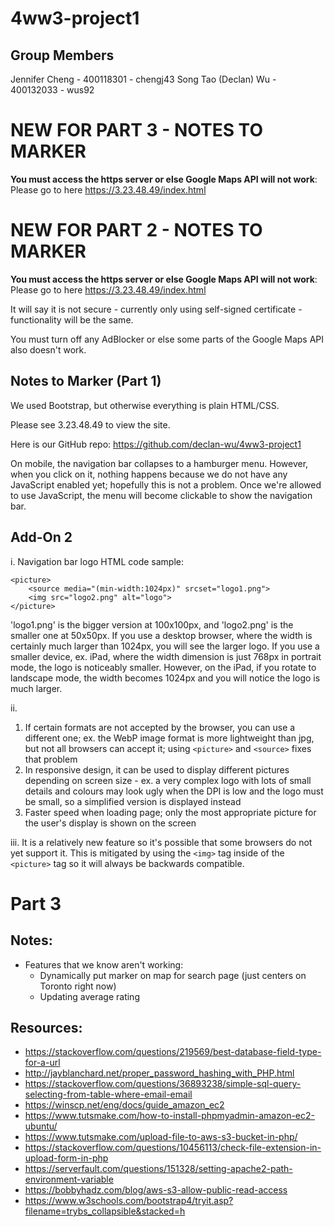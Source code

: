 # 4ww3-project1
## Group Members
Jennifer Cheng - 400118301 - chengj43
Song Tao (Declan) Wu - 400132033 - wus92

# NEW FOR PART 3 - NOTES TO MARKER
**You must access the https server or else Google Maps API will not work**: Please go to here https://3.23.48.49/index.html




# NEW FOR PART 2 - NOTES TO MARKER
**You must access the https server or else Google Maps API will not work**: Please go to here https://3.23.48.49/index.html

It will say it is not secure - currently only using self-signed certificate - functionality will be the same.

You must turn off any AdBlocker or else some parts of the Google Maps API also doesn't work.


## Notes to Marker (Part 1)
We used Bootstrap, but otherwise everything is plain HTML/CSS.

Please see 3.23.48.49 to view the site.

Here is our GitHub repo: https://github.com/declan-wu/4ww3-project1

On mobile, the navigation bar collapses to a hamburger menu. However, when you click on it, nothing happens because we do not have any JavaScript enabled yet; hopefully this is not a problem. Once we're allowed to use JavaScript, the menu will become clickable to show the navigation bar.

## Add-On 2
i. Navigation bar logo HTML code sample:
```
<picture>
    <source media="(min-width:1024px)" srcset="logo1.png">
    <img src="logo2.png" alt="logo">
</picture>
```
'logo1.png' is the bigger version at 100x100px, and 'logo2.png' is the smaller one at 50x50px. If you use a desktop browser, where the width is certainly much larger than 1024px, you will see the larger logo. If you use a smaller device, ex. iPad, where the width dimension is just 768px in portrait mode, the logo is noticeably smaller. However, on the iPad, if you rotate to landscape mode, the width becomes 1024px and you will notice the logo is much larger.

ii.
1. If certain formats are not accepted by the browser, you can use a different one; ex. the WebP image format is more lightweight than jpg, but not all browsers can accept it; using `<picture>` and `<source>` fixes that problem
2. In responsive design, it can be used to display different pictures depending on screen size - ex. a very complex logo with lots of small details and colours may look ugly when the DPI is low and the logo must be small, so a simplified version is displayed instead
3. Faster speed when loading page; only the most appropriate picture for the user's display is shown on the screen


iii. It is a relatively new feature so it's possible that some browsers do not yet support it. This is mitigated by using the `<img>` tag inside of the `<picture>` tag so it will always be backwards compatible.

# Part 3
## Notes:
- Features that we know aren't working:
    - Dynamically put marker on map for search page (just centers on Toronto right now)
    - Updating average rating
## Resources:
- https://stackoverflow.com/questions/219569/best-database-field-type-for-a-url
- http://jayblanchard.net/proper_password_hashing_with_PHP.html
- https://stackoverflow.com/questions/36893238/simple-sql-query-selecting-from-table-where-email-email
- https://winscp.net/eng/docs/guide_amazon_ec2
- https://www.tutsmake.com/how-to-install-phpmyadmin-amazon-ec2-ubuntu/
- https://www.tutsmake.com/upload-file-to-aws-s3-bucket-in-php/
- https://stackoverflow.com/questions/10456113/check-file-extension-in-upload-form-in-php
- https://serverfault.com/questions/151328/setting-apache2-path-environment-variable
- https://bobbyhadz.com/blog/aws-s3-allow-public-read-access
- https://www.w3schools.com/bootstrap4/tryit.asp?filename=trybs_collapsible&stacked=h

